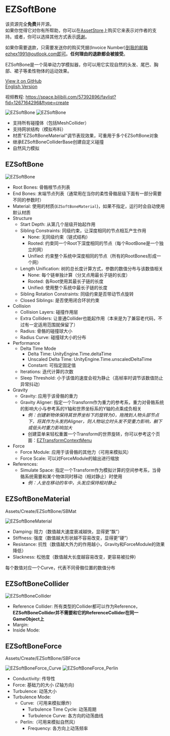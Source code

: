 # EZSoftBone

该资源完全**免费**并开源。  
如果你觉得它对你有所帮助，你可以在[AssetStore](https://assetstore.unity.com/packages/slug/148136)上购买它来表示对作者的支持。或者，你可以选择其他方式表示[感谢](https://github.com/EZhex1991/Receipts)。

如果你需要退款，只需要发送你的购买凭据(Invoice Number)到我的邮箱ezhex1991@outlook.com即可。**任何理由的退款都会被接受**。

EZSoftBone是一个简单动力学模拟器，你可以用它实现自然的头发、尾巴、胸部、裙子等柔性物体的运动效果。

[View it on GitHub](https://github.com/EZhex1991/EZSoftBone)  
[English Version](README.md)  

视频教程: https://space.bilibili.com/57392896/favlist?fid=1267164296&ftype=create

![EZSoftBone](.SamplePicture/EZSoftBone_2.gif)
![EZSoftBone](.SamplePicture/EZSoftBone_3.gif)

- 支持所有碰撞体（包括MeshCollider）
- 支持网状结构（模拟布料）
- 材质"EZSoftBoneMaterial"调节表现效果，可重用于多个EZSoftBone对象
- 继承EZSoftBoneColliderBase创建自定义碰撞
- 自然风力模拟

## EZSoftBone

![EZSoftBone](.SamplePicture/EZSoftBone_Inspector.png)

- Root Bones: 骨骼根节点列表
- End Bones: 末端节点列表（通常用在当你的柔性骨骼层级下面有一部分需要不同的参数时）
- Material: 使用的材质(`EZSoftBoneMaterial`)，如果不指定，运行时会自动使用默认材质
- Structure
  - Start Depth: 从第几个层级开始起作用
  - Sibling Constraints: 同级约束，让深度相同的节点相互产生作用
    - None: 无同级约束（链式结构）
    - Rooted: 约束同一个Root下深度相同的节点（每个RootBone是一个独立的网）
    - Unified: 约束整个系统中深度相同的节点（所有的RootBones形成一个网）
  - Length Unification: 树的总长度计算方式，参数的数值分布与该数值相关
    - None: 每个链单独计算（分叉点用最长子链的长度）
    - Rooted: 各Root使用其最长子链的长度
    - Unified: 使用整个系统中最长子链的长度
  - Sibling Rotation Constraints: 同级约束是否带动节点旋转
  - Closed Siblings: 是否使用闭合环状约束
- Collision
  - Collision Layers: 碰撞作用层
  - Extra Colliders: 让普通Collider也能起作用（本来是为了兼容老代码，不过有一定适用范围就保留了）
  - Radius: 骨骼的碰撞球大小
  - Radius Curve: 碰撞球大小的分布
- Performance
  - Delta Time Mode
    - Delta Time: UnityEngine.Time.deltaTime
    - Unscaled Delta Time: UnityEngine.Time.unscaledDeltaTime
    - Constant: 可指定固定值
  - Iterations: 迭代计算的次数
  - Sleep Threshold: 小于该值的速度会视为静止（高帧率时调节该数值防止异常抖动）
- Gravity
  - Gravity: 应用于该骨骼的重力
  - Gravity Aligner: 指定一个Transform作为重力的参考系，重力对骨骼系统的影响大小与参考系的Y轴和世界坐标系的Y轴的点乘成负相关  
    - *例：创建新物体保持其世界坐标下的旋转为0，拖拽到人物头部节点下，将其作为头发的Aligner，则人物站立时头发不受重力影响，躺下或低头时重力影响加大*
    - 创建菜单来轻松重置一个Transform的世界旋转，你可以参考这个页面：[EZTransformContextMenu](https://github.com/EZhex1991/EZUnity/blob/master/Assets/EZhex1991/EZUnity/Editor/ContextMenu/EZTransformContextMenu.cs)
- Force
  - Force Module: 应用于该骨骼的其他力（可用来模拟风）
  - Force Scale: 可以对ForceModule的输出进行缩放
- References:
  - Simulate Space: 指定一个Transform作为模拟计算的空间参考系，当骨骼系统需要和某个物体同时移动（相对静止）时使用  
    - *例：人坐在移动的车中，头发应保持相对静止*

## EZSoftBoneMaterial

Assets/Create/EZSoftBone/SBMat

![EZSoftBoneMaterial](.SamplePicture/EZSoftBoneMaterial_Inspector.png)

- Damping: 阻力（数值越大速度衰减越快，显得更“飘”）
- Stiffness: 强度（数值越大形状越不容易改变，显得更“硬”）
- Resistance: 抗性（数值越大外力的作用越小，Gravity和ForceModule的效果降低）
- Slackness: 松弛度（数值越大长度越容易改变，更容易被拉伸）

每个数值对应一个Curve，代表不同骨骼位置的数值分布

## EZSoftBoneCollider

![EZSoftBoneCollider](.SamplePicture/EZSoftBoneCollider_Inspector.png)

- Reference Collider: 所有类型的Collider都可以作为Reference，**EZSoftBoneCollider并不需要和它的ReferenceCollider在同一GameObject上**
- Margin:
- Inside Mode: 

## EZSoftBoneForce

Assets/Create/EZSoftBone/SBForce

![EZSoftBoneForce_Curve](.SamplePicture/EZSoftBoneForce_Inspector_Curve.png)
![EZSoftBoneForce_Perlin](.SamplePicture/EZSoftBoneForce_Inspector_Perlin.png)

- Conductivity: 传导性
- Force: 基础力的大小 (Z轴方向)
- Turbulence: 动荡大小
- Turbulence Mode:
  - Curve:（可用来模拟爆炸）
    - Turbulence Time Cycle: 动荡周期
    - Turbulence Curve: 各方向的动荡曲线
  - Perlin:（可用来模拟自然风）
    - Frequency: 各方向上动荡频率
